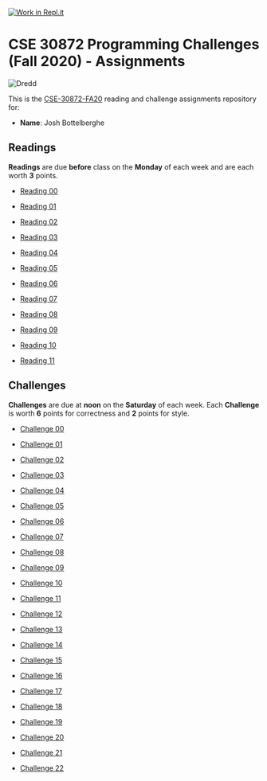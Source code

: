 [![Work in Repl.it](https://classroom.github.com/assets/work-in-replit-14baed9a392b3a25080506f3b7b6d57f295ec2978f6f33ec97e36a161684cbe9.svg)](https://classroom.github.com/online_ide?assignment_repo_id=2945228&assignment_repo_type=AssignmentRepo)
# CSE 30872 Programming Challenges (Fall 2020) - Assignments

![Dredd](https://github.com/nd-cse-30872-fa20/cse-30872-fa20-assignments/workflows/Dredd/badge.svg)

This is the [CSE-30872-FA20] reading and challenge assignments repository for:

- **Name**:     Josh Bottelberghe

[CSE-30872-FA20]:   https://www3.nd.edu/~pbui/teaching/cse.30872.fa20/

## Readings

**Readings** are due **before** class on the **Monday** of each week and are
each worth **3** points.

- [Reading 00](https://www3.nd.edu/~pbui/teaching/cse.30872.fa20/reading00.html)

- [Reading 01](https://www3.nd.edu/~pbui/teaching/cse.30872.fa20/reading01.html)

- [Reading 02](https://www3.nd.edu/~pbui/teaching/cse.30872.fa20/reading02.html)

- [Reading 03](https://www3.nd.edu/~pbui/teaching/cse.30872.fa20/reading03.html)

- [Reading 04](https://www3.nd.edu/~pbui/teaching/cse.30872.fa20/reading04.html)

- [Reading 05](https://www3.nd.edu/~pbui/teaching/cse.30872.fa20/reading05.html)

- [Reading 06](https://www3.nd.edu/~pbui/teaching/cse.30872.fa20/reading06.html)

- [Reading 07](https://www3.nd.edu/~pbui/teaching/cse.30872.fa20/reading07.html)

- [Reading 08](https://www3.nd.edu/~pbui/teaching/cse.30872.fa20/reading08.html)

- [Reading 09](https://www3.nd.edu/~pbui/teaching/cse.30872.fa20/reading09.html)

- [Reading 10](https://www3.nd.edu/~pbui/teaching/cse.30872.fa20/reading10.html)

- [Reading 11](https://www3.nd.edu/~pbui/teaching/cse.30872.fa20/reading11.html)

## Challenges

**Challenges** are due at **noon** on the **Saturday** of each week.  Each
**Challenge** is worth **6** points for correctness and **2** points for style.

- [Challenge 00](https://www3.nd.edu/~pbui/teaching/cse.30872.fa20/challenge00.html)

- [Challenge 01](https://www3.nd.edu/~pbui/teaching/cse.30872.fa20/challenge01.html)

- [Challenge 02](https://www3.nd.edu/~pbui/teaching/cse.30872.fa20/challenge02.html)

- [Challenge 03](https://www3.nd.edu/~pbui/teaching/cse.30872.fa20/challenge03.html)

- [Challenge 04](https://www3.nd.edu/~pbui/teaching/cse.30872.fa20/challenge04.html)

- [Challenge 05](https://www3.nd.edu/~pbui/teaching/cse.30872.fa20/challenge05.html)

- [Challenge 06](https://www3.nd.edu/~pbui/teaching/cse.30872.fa20/challenge06.html)

- [Challenge 07](https://www3.nd.edu/~pbui/teaching/cse.30872.fa20/challenge07.html)

- [Challenge 08](https://www3.nd.edu/~pbui/teaching/cse.30872.fa20/challenge08.html)

- [Challenge 09](https://www3.nd.edu/~pbui/teaching/cse.30872.fa20/challenge09.html)

- [Challenge 10](https://www3.nd.edu/~pbui/teaching/cse.30872.fa20/challenge10.html)

- [Challenge 11](https://www3.nd.edu/~pbui/teaching/cse.30872.fa20/challenge11.html)

- [Challenge 12](https://www3.nd.edu/~pbui/teaching/cse.30872.fa20/challenge12.html)

- [Challenge 13](https://www3.nd.edu/~pbui/teaching/cse.30872.fa20/challenge13.html)

- [Challenge 14](https://www3.nd.edu/~pbui/teaching/cse.30872.fa20/challenge14.html)

- [Challenge 15](https://www3.nd.edu/~pbui/teaching/cse.30872.fa20/challenge15.html)

- [Challenge 16](https://www3.nd.edu/~pbui/teaching/cse.30872.fa20/challenge16.html)

- [Challenge 17](https://www3.nd.edu/~pbui/teaching/cse.30872.fa20/challenge17.html)

- [Challenge 18](https://www3.nd.edu/~pbui/teaching/cse.30872.fa20/challenge18.html)

- [Challenge 19](https://www3.nd.edu/~pbui/teaching/cse.30872.fa20/challenge19.html)

- [Challenge 20](https://www3.nd.edu/~pbui/teaching/cse.30872.fa20/challenge20.html)

- [Challenge 21](https://www3.nd.edu/~pbui/teaching/cse.30872.fa20/challenge21.html)

- [Challenge 22](https://www3.nd.edu/~pbui/teaching/cse.30872.fa20/challenge22.html)
